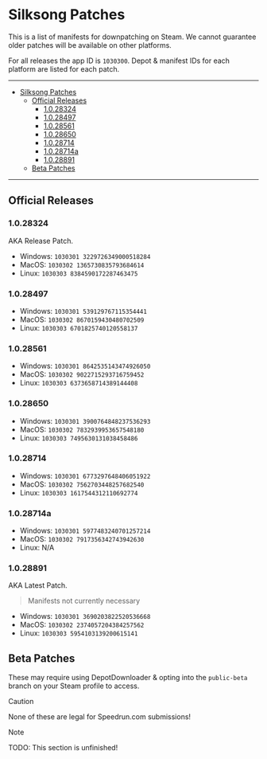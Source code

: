 # Silksong Patches

This is a list of manifests for downpatching on Steam. We cannot guarantee older patches will be available on other platforms.

For all releases the app ID is `1030300`. Depot & manifest IDs for each platform are listed for each patch.

---

- [Silksong Patches](#silksong-patches)
  - [Official Releases](#official-releases)
    - [1.0.28324](#1028324)
    - [1.0.28497](#1028497)
    - [1.0.28561](#1028561)
    - [1.0.28650](#1028650)
    - [1.0.28714](#1028714)
    - [1.0.28714a](#1028714a)
    - [1.0.28891](#1028891)
  - [Beta Patches](#beta-patches)

---

## Official Releases

### 1.0.28324

AKA Release Patch.

- Windows: `1030301 3229726349000518284`
- MacOS: `1030302 1365730835793684614`
- Linux: `1030303 8384590172287463475`

### 1.0.28497

- Windows: `1030301 539129767115354441`
- MacOS: `1030302 8670159430480702509`
- Linux: `1030303 6701825740120558137`

### 1.0.28561

- Windows: `1030301 8642535143474926050`
- MacOS: `1030302 9022715293716759452`
- Linux: `1030303 6373658714389144408`

### 1.0.28650

- Windows: `1030301 3900764848237536293`
- MacOS: `1030302 7832939953657548180`
- Linux: `1030303 7495630131038458486`

### 1.0.28714

- Windows: `1030301 6773297648406051922`
- MacOS: `1030302 7562703448257682540`
- Linux: `1030303 1617544312110692774`

### 1.0.28714a

- Windows: `1030301 5977483240701257214`
- MacOS: `1030302 7917356342743942630`
- Linux: N/A

### 1.0.28891

AKA Latest Patch.

> Manifests not currently necessary

- Windows: `1030301 3690203822520536668`
- MacOS: `1030302 2374057204384257562`
- Linux: `1030303 5954103139200615141`

## Beta Patches

These may require using DepotDownloader & opting into the `public-beta` branch on your Steam profile to access.

> [!CAUTION]
> None of these are legal for Speedrun.com submissions!

> [!NOTE]
> TODO: This section is unfinished!

